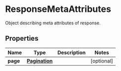 # ResponseMetaAttributes

Object describing meta attributes of response.

## Properties

| Name     | Type                            | Description | Notes      |
| -------- | ------------------------------- | ----------- | ---------- |
| **page** | [**Pagination**](Pagination.md) |             | [optional] |
